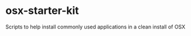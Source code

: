 osx-starter-kit
===============

Scripts to help install commonly used applications in a clean install of OSX

